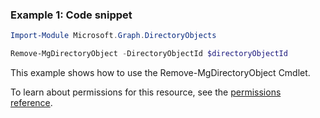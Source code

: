 ### Example 1: Code snippet

```powershellImport-Module Microsoft.Graph.DirectoryObjects

Remove-MgDirectoryObject -DirectoryObjectId $directoryObjectId
```
This example shows how to use the Remove-MgDirectoryObject Cmdlet.
To learn about permissions for this resource, see the [permissions reference](/graph/permissions-reference).

